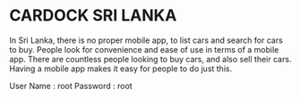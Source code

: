 
# CARDOCK SRI LANKA

In Sri Lanka, there is no proper mobile app, to list cars and search for cars to buy. People look
for convenience and ease of use in terms of a mobile app. There are countless people looking
to buy cars, and also sell their cars. Having a mobile app makes it easy for people to do just
this.

User Name : root 
Password : root
